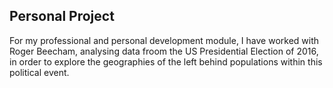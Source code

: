 ## Personal Project

For my professional and personal development module, I have worked with Roger Beecham, analysing data froom the US Presidential Election of 2016, in order to explore the geographies of the left behind populations within this political event. 
